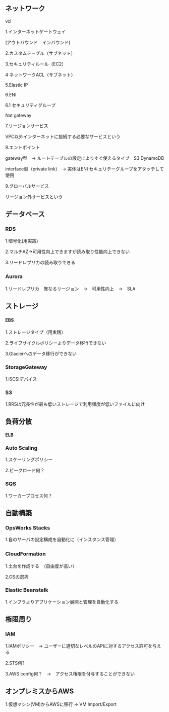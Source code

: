 ## ネットワーク

vcl

1.インターネットゲートウェイ

(アウトバウンド　インバウンド)

2.カスタムテーブル（サブネット）

3.セキュリティルール（EC2）

4 ネットワークACL（サブネット）

5.Elastic IP

6.ENI 

 6.1 セキュリティグループ

Nat gateway

7.リージョンサービス

VPC以外インターネットに接続する必要なサービスという

8.エントポイント

gateway型　→ ルートテーブルの設定によりすぐ使えるタイプ　S3 DynamoDB

interface型（private link）　→ 実体はENI セキュリテーグループをアタッチして使用



9.グローバルサービス

リージョン外サービスという





## データベース

### RDS

1.暗号化(用実践)

2.マルチAZ→可用性向上できますが読み取り性能向上できない

3.リードレプリカの読み取りできる

### Aurora 　

1.リードレプリカ　異なるリージョン　→　可用性向上　→　SLA





## ストレージ

#### EBS　　

1.ストレージタイプ（用実践）　

2.ライフサイクルポリシーよりデータ移行できない

3.Glacierへのデータ移行ができない

### StorageGateway  

1.iSCSiデバイス

### S3

1.RRSは冗長性が最も低いストレージで利用頻度が低いファイルに向け



## 負荷分散

#### ELB

### Auto Scaling  

1.スケーリングポリシー 

2.ピークロード何？

### SQS

1.ワーカープロセス何？

## 自動構築

### OpsWorks Stacks

1.自のサーバの設定構成を自動化に（インスタンス管理）

### CloudFormation  　

1.土台を作成する　（自由度が高い）

2.OSの選択

### Elastic Beanstalk 

1.インフラよりアプリケーション展開と管理を自動化する

## 権限周り

### IAM

1.IAMポリシー　→ ユーザーに適切なレベルのAPIに対するアクセス許可を与える

2.STS何?

3.AWS config何？　→　アクセス権限を付与することができない

## オンプレミスからAWS

1.仮想マシン(VM)からAWSに移行 → VM Import/Export


